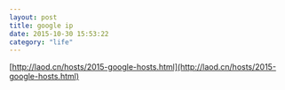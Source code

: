 ```yaml
---
layout: post
title: google ip
date: 2015-10-30 15:53:22
category: "life"
---
```


[http://laod.cn/hosts/2015-google-hosts.html](http://laod.cn/hosts/2015-google-hosts.html)